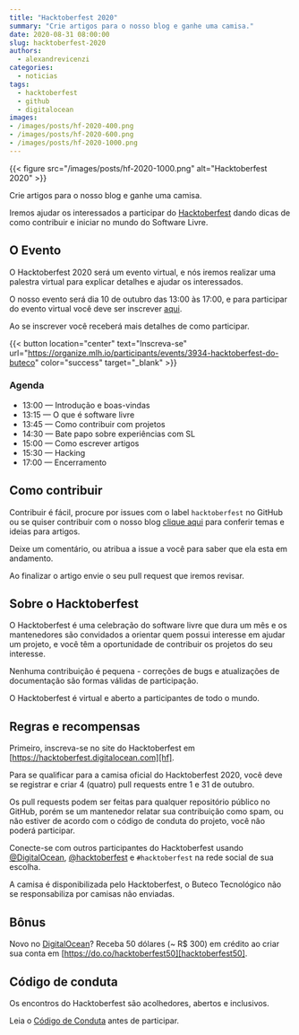 ```yaml
---
title: "Hacktoberfest 2020"
summary: "Crie artigos para o nosso blog e ganhe uma camisa."
date: 2020-08-31 08:00:00
slug: hacktoberfest-2020
authors:
  - alexandrevicenzi
categories:
  - noticias
tags:
  - hacktoberfest
  - github
  - digitalocean
images:
- /images/posts/hf-2020-400.png
- /images/posts/hf-2020-600.png
- /images/posts/hf-2020-1000.png
---
```


{{< figure src="/images/posts/hf-2020-1000.png" alt="Hacktoberfest 2020" >}}

Crie artigos para o nosso blog e ganhe uma camisa.

Iremos ajudar os interessados a participar do [Hacktoberfest][hf] dando dicas de como contribuir e iniciar no mundo do Software Livre.

## O Evento

O Hacktoberfest 2020 será um evento virtual, e nós iremos realizar uma palestra virtual para explicar detalhes e ajudar os interessados.

O nosso evento será dia 10 de outubro das 13:00 às 17:00, e para participar do evento virtual você deve ser inscrever [aqui][event].

Ao se inscrever você receberá mais detalhes de como participar.

{{< button location="center" text="Inscreva-se" url="https://organize.mlh.io/participants/events/3934-hacktoberfest-do-buteco" color="success" target="_blank" >}}

### Agenda

* 13:00 — Introdução e boas-vindas
* 13:15 — O que é software livre
* 13:45 — Como contribuir com projetos
* 14:30 — Bate papo sobre experiências com SL
* 15:00 — Como escrever artigos
* 15:30 — Hacking
* 17:00 — Encerramento

## Como contribuir

Contribuir é fácil, procure por issues com o label `hacktoberfest` no GitHub ou se quiser contribuir com o nosso blog [clique aqui](https://github.com/ButecoOpenSource/blog/issues?q=is%3Aissue+is%3Aopen+label%3Ahacktoberfest) para conferir temas e ideias para artigos.

Deixe um comentário, ou atribua a issue a você para saber que ela esta em andamento.

Ao finalizar o artigo envie o seu pull request que iremos revisar.

## Sobre o Hacktoberfest

O Hacktoberfest é uma celebração do software livre que dura um mês e os mantenedores são convidados a orientar quem possui interesse em ajudar um projeto, e você têm a oportunidade de contribuir os projetos do seu interesse.

Nenhuma contribuição é pequena - correções de bugs e atualizações de documentação são formas válidas de participação.

O Hacktoberfest é virtual e aberto a participantes de todo o mundo.

## Regras e recompensas

Primeiro, inscreva-se no site do Hacktoberfest em [https://hacktoberfest.digitalocean.com][hf].

Para se qualificar para a camisa oficial do Hacktoberfest 2020, você deve se registrar e criar 4 (quatro) pull requests entre 1 e 31 de outubro.

Os pull requests podem ser feitas para qualquer repositório público no GitHub, porém se um mantenedor relatar sua contribuição como spam, ou não estiver de acordo com o código de conduta do projeto, você não poderá participar.

Conecte-se com outros participantes do Hacktoberfest usando [@DigitalOcean][digitalocean], [@hacktoberfest][hacktoberfest] e `#hacktoberfest` na rede social de sua escolha.

A camisa é disponibilizada pelo Hacktoberfest, o Buteco Tecnológico não se responsabiliza por camisas não enviadas.

## Bônus

Novo no [DigitalOcean][do]? Receba 50 dólares (~ R$ 300) em crédito ao criar sua conta em [https://do.co/hacktoberfest50][hacktoberfest50].

## Código de conduta

Os encontros do Hacktoberfest são acolhedores, abertos e inclusivos.

Leia o [Código de Conduta](https://do.co/hacktoberconduct) antes de participar.

[hf]: https://hacktoberfest.digitalocean.com/
[do]: https://www.digitalocean.com/
[digitalocean]: https://twitter.com/digitalocean
[hacktoberfest]: https://twitter.com/hacktoberfest
[hacktoberfest50]: https://do.co/hacktoberfest50
[event]: https://organize.mlh.io/participants/events/3934-hacktoberfest-do-buteco
